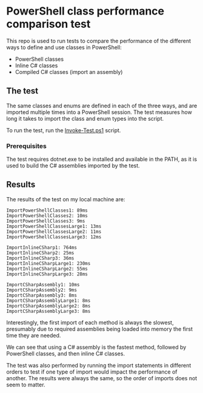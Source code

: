 # PowerShell class performance comparison test

This repo is used to run tests to compare the performance of the different ways to define and use classes in PowerShell:

- PowerShell classes
- Inline C# classes
- Compiled C# classes (import an assembly)

## The test

The same classes and enums are defined in each of the three ways, and are imported multiple times into a PowerShell session.
The test measures how long it takes to import the class and enum types into the script.

To run the test, run the [Invoke-Test.ps1](/src/Invoke-Test.ps1) script.

### Prerequisites

The test requires dotnet.exe to be installed and available in the PATH, as it is used to build the C# assemblies imported by the test.

## Results

The results of the test on my local machine are:

```text
ImportPowerShellClasses1: 89ms
ImportPowerShellClasses2: 10ms
ImportPowerShellClasses3: 9ms
ImportPowerShellClassesLarge1: 13ms
ImportPowerShellClassesLarge2: 11ms
ImportPowerShellClassesLarge3: 12ms

ImportInlineCSharp1: 764ms
ImportInlineCSharp2: 25ms
ImportInlineCSharp3: 36ms
ImportInlineCSharpLarge1: 230ms
ImportInlineCSharpLarge2: 55ms
ImportInlineCSharpLarge3: 28ms

ImportCSharpAssembly1: 10ms
ImportCSharpAssembly2: 9ms
ImportCSharpAssembly3: 8ms
ImportCSharpAssemblyLarge1: 8ms
ImportCSharpAssemblyLarge2: 8ms
ImportCSharpAssemblyLarge3: 8ms
```

Interestingly, the first import of each method is always the slowest, presumably due to required assemblies being loaded into memory the first time they are needed.

We can see that using a C# assembly is the fastest method, followed by PowerShell classes, and then inline C# classes.

The test was also performed by running the import statements in different orders to test if one type of import would impact the performance of another.
The results were always the same, so the order of imports does not seem to matter.
